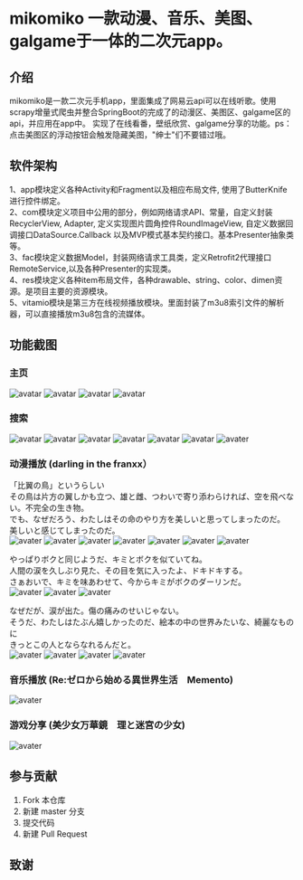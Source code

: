 # mikomiko 一款动漫、音乐、美图、galgame于一体的二次元app。

## 介绍
mikomiko是一款二次元手机app，里面集成了网易云api可以在线听歌。使用scrapy增量式爬虫并整合SpringBoot的完成了的动漫区、美图区、galgame区的api，并应用在app中。
实现了在线看番，壁纸欣赏、galgame分享的功能。ps：点击美图区的浮动按钮会触发隐藏美图，"绅士"们不要错过哦。

## 软件架构
1、app模块定义各种Activity和Fragment以及相应布局文件, 使用了ButterKnife进行控件绑定。<br/>
2、com模块定义项目中公用的部分，例如网络请求API、常量，自定义封装RecyclerView, Adapter, 定义实现图片圆角控件RoundImageView, 
    自定义数据回调接口DataSource.Callback<T> 以及MVP模式基本契约接口。基本Presenter抽象类等。<br/>
3、fac模块定义数据Model，封装网络请求工具类，定义Retrofit2代理接口RemoteService,以及各种Presenter的实现类。<br/>
4、res模块定义各种item布局文件，各种drawable、string、color、dimen资源。是项目主要的资源模块。<br/>
5、vitamio模块是第三方在线视频播放模块。里面封装了m3u8索引文件的解析器，可以直接播放m3u8包含的流媒体。<br/>

## 功能截图
### 主页
![avatar](https://mikochat.oss-ap-northeast-1.aliyuncs.com/Screenshoots/mikomiko/index/5a6520b5937ee8542b1bded6bdea8754529c692d.jpg)
![avatar](https://mikochat.oss-ap-northeast-1.aliyuncs.com/Screenshoots/mikomiko/index/Screenshot_2021-04-18-21-22-43-745_com.xana.acg.m.jpg)
![avatar](https://mikochat.oss-ap-northeast-1.aliyuncs.com/Screenshoots/mikomiko/index/Screenshot_2021-04-18-21-23-20-921_com.xana.acg.m.jpg)
![avatar](https://mikochat.oss-ap-northeast-1.aliyuncs.com/Screenshoots/mikomiko/index/Screenshot_2021-04-18-21-24-21-925_com.xana.acg.m.jpg)

### 搜索
![avatar](https://mikochat.oss-ap-northeast-1.aliyuncs.com/Screenshoots/mikomiko/search/Screenshot_2021-04-18-21-25-06-562_com.xana.acg.m.jpg)
![avatar](https://mikochat.oss-ap-northeast-1.aliyuncs.com/Screenshoots/mikomiko/search/Screenshot_2021-04-18-21-26-02-025_com.xana.acg.m.jpg)
![avatar](https://mikochat.oss-ap-northeast-1.aliyuncs.com/Screenshoots/mikomiko/search/Screenshot_2021-04-18-21-28-05-182_com.xana.acg.m.jpg)
![avatar](https://mikochat.oss-ap-northeast-1.aliyuncs.com/Screenshoots/mikomiko/search/Screenshot_2021-04-18-22-00-41-430_com.xana.acg.m.jpg)
![avatar](https://mikochat.oss-ap-northeast-1.aliyuncs.com/Screenshoots/mikomiko/search/Screenshot_2021-04-18-22-00-55-530_com.xana.acg.m.jpg)
![avatar](https://mikochat.oss-ap-northeast-1.aliyuncs.com/Screenshoots/mikomiko/search/Screenshot_2021-04-18-22-02-34-673_com.xana.acg.m.jpg)
![avater](https://mikochat.oss-ap-northeast-1.aliyuncs.com/Screenshoots/mikomiko/search/Screenshot_2021-04-18-22-02-51-161_com.xana.acg.m.jpg)

### 动漫播放 (darling in the franxx）

「比翼の鳥」というらしい<br/>
その鳥は片方の翼しかも立つ、雄と雌、つわいで寄り添わらければ、空を飛べない。不完全の生き物。<br/>
でも、なぜだろう、わたしはその命のやり方を美しいと思ってしまったのだ。<br/>
美しいと感じてしまったのだ。<br/>
![avater](https://mikochat.oss-ap-northeast-1.aliyuncs.com/Screenshoots/mikomiko/play/Screenshot_2021-04-18-21-59-21-999_com.xana.acg.m.jpg)
![avater](https://mikochat.oss-ap-northeast-1.aliyuncs.com/Screenshoots/mikomiko/play/Screenshot_2021-04-18-22-09-51-068_com.xana.acg.m.jpg)
![avater](https://mikochat.oss-ap-northeast-1.aliyuncs.com/Screenshoots/mikomiko/play/Screenshot_2021-04-18-22-09-55-744_com.xana.acg.m.jpg)
![avater](https://mikochat.oss-ap-northeast-1.aliyuncs.com/Screenshoots/mikomiko/play/Screenshot_2021-04-18-22-10-04-303_com.xana.acg.m.jpg)
![avater](https://mikochat.oss-ap-northeast-1.aliyuncs.com/Screenshoots/mikomiko/play/Screenshot_2021-04-18-22-12-38-239_com.xana.acg.m.jpg)
![avater](https://mikochat.oss-ap-northeast-1.aliyuncs.com/Screenshoots/mikomiko/play/Screenshot_2021-04-18-22-12-40-659_com.xana.acg.m.jpg)
![avater](https://mikochat.oss-ap-northeast-1.aliyuncs.com/Screenshoots/mikomiko/play/Screenshot_2021-04-18-22-13-20-535_com.xana.acg.m.jpg)

やっぱりボクと同じようだ、キミとボクを似ていてね。<br/>
人間の涙を久しぶり見た、その目を気に入ったよ、ドキドキする。<br/>
さぁおいで、キミを味あわせて、今からキミがボクのダーリンだ。<br/>
![avater](https://mikochat.oss-ap-northeast-1.aliyuncs.com/Screenshoots/mikomiko/play/Screenshot_2021-04-18-22-14-02-249_com.xana.acg.m.jpg)
![avater](https://mikochat.oss-ap-northeast-1.aliyuncs.com/Screenshoots/mikomiko/play/Screenshot_2021-04-18-22-14-36-861_com.xana.acg.m.jpg)
![avater](https://mikochat.oss-ap-northeast-1.aliyuncs.com/Screenshoots/mikomiko/play/Screenshot_2021-04-18-22-14-43-738_com.xana.acg.m.jpg)

なぜだが、涙が出た。傷の痛みのせいじゃない。<br/>
そうだ、わたしはたぶん嬉しかったのだ、絵本の中の世界みたいな、綺麗なものに<br/>
きっとこの人とならなれるんだと。<br/>
![avater](https://mikochat.oss-ap-northeast-1.aliyuncs.com/Screenshoots/mikomiko/play/Screenshot_2021-04-18-22-16-49-016_com.xana.acg.m.jpg)
![avater](https://mikochat.oss-ap-northeast-1.aliyuncs.com/Screenshoots/mikomiko/play/Screenshot_2021-04-18-22-18-40-904_com.xana.acg.m.jpg)
![avater](https://mikochat.oss-ap-northeast-1.aliyuncs.com/Screenshoots/mikomiko/play/Screenshot_2021-04-18-22-17-34-810_com.xana.acg.m.jpg)
![avater](https://mikochat.oss-ap-northeast-1.aliyuncs.com/Screenshoots/mikomiko/play/Screenshot_2021-04-18-22-17-57-463_com.xana.acg.m.jpg)

### 音乐播放 (Re:ゼロから始める異世界生活　Memento)
![avater](https://mikochat.oss-ap-northeast-1.aliyuncs.com/Screenshoots/mikomiko/play/Screenshot_2021-04-18-21-25-26-833_com.xana.acg.m.jpg)

### 游戏分享 (美少女万華鏡　理と迷宮の少女)
![avater](https://mikochat.oss-ap-northeast-1.aliyuncs.com/Screenshoots/mikomiko/play/Screenshot_2021-04-18-21-23-47-468_com.xana.acg.m.jpg)

## 参与贡献
1.  Fork 本仓库
2.  新建 master 分支
3.  提交代码
4.  新建 Pull Request

## 致谢


